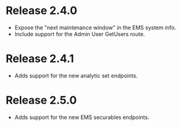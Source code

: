 # Release 2.4.0
* Expose the "next maintenance window" in the EMS system info.
* Include support for the Admin User GetUsers route.
# Release 2.4.1
* Adds support for the new analytic set endpoints.
# Release 2.5.0
* Adds support for the new EMS securables endpoints. 